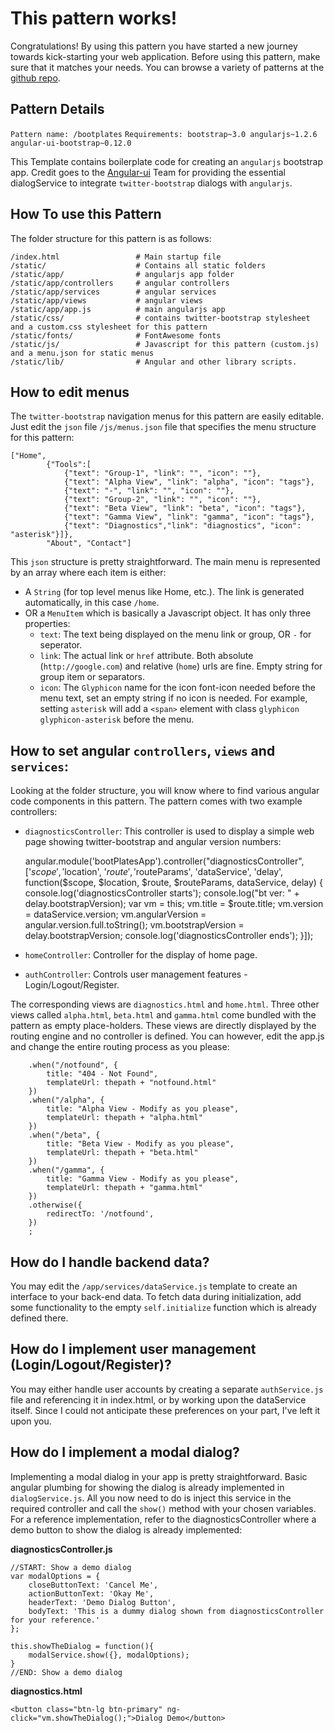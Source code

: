 # This pattern works!

Congratulations! By using this pattern you have started a new journey towards kick-starting your web application.
Before using this pattern, make sure that it matches your needs. You can browse a variety of patterns at the [github repo](https://github.com/prahladyeri/WebPatterns).

## Pattern Details

`Pattern name: /bootplates`
`Requirements: bootstrap~3.0 angularjs~1.2.6 angular-ui-bootstrap~0.12.0`

This Template contains boilerplate code for creating an `angularjs` bootstrap app. Credit goes to the [Angular-ui](http://angular-ui.github.io/bootstrap/) Team for providing the essential dialogService to integrate `twitter-bootstrap` dialogs with `angularjs`.

## How To use this Pattern

The folder structure for this pattern is as follows:

	/index.html					# Main startup file
	/static/					# Contains all static folders
	/static/app/				# angularjs app folder
	/static/app/controllers		# angular controllers
	/static/app/services		# angular services
	/static/app/views			# angular views
	/static/app/app.js			# main angularjs app
	/static/css/				# contains twitter-bootstrap stylesheet and a custom.css stylesheet for this pattern
	/static/fonts/				# FontAwesome fonts
	/static/js/					# Javascript for this pattern (custom.js) and a menu.json for static menus
	/static/lib/				# Angular and other library scripts.
	
## How to edit menus

The `twitter-bootstrap` navigation menus for this pattern are easily editable. Just edit the `json` file `/js/menus.json` file that specifies the menu structure for this pattern:

	["Home", 
			{"Tools":[
				{"text": "Group-1", "link": "", "icon": ""}, 
				{"text": "Alpha View", "link": "alpha", "icon": "tags"}, 
				{"text": "-", "link": "", "icon": ""}, 
				{"text": "Group-2", "link": "", "icon": ""}, 
				{"text": "Beta View", "link": "beta", "icon": "tags"}, 
				{"text": "Gamma View", "link": "gamma", "icon": "tags"}, 
				{"text": "Diagnostics","link": "diagnostics", "icon": "asterisk"}]},
			"About", "Contact"]
			
This `json` structure is pretty straightforward. The main menu is represented by an array where each item is either:

- A `String` (for top level menus like Home, etc.). The link is generated automatically, in this case `/home`.
- OR a `MenuItem` which is basically a Javascript object. It has only three properties:
	- `text`: The text being displayed on the menu link or group, OR `-` for seperator.
	- `link`: The actual link or `href` attribute. Both absolute (`http://google.com`) and relative (`home`) urls are fine. Empty string for group item or separators.
	- `icon`: The `Glyphicon` name for the icon font-icon needed before the menu text, set an empty string if no icon is needed. For example, setting `asterisk` will add a `<span>` element with class `glyphicon glyphicon-asterisk` before the menu.
	
## How to set angular `controllers`, `views` and `services`:

Looking at the folder structure, you will know where to find various angular code components in this pattern. The pattern comes with two example controllers:

 - `diagnosticsController`: This controller is used to display a simple web page showing twitter-bootstrap and angular version numbers:
 
	 angular.module('bootPlatesApp').controller("diagnosticsController", ['$scope','$location', '$route', '$routeParams', 'dataService', 'delay', function($scope, $location, $route, $routeParams, dataService, delay) {
		console.log('diagnosticsController starts');
		console.log("bt ver: " + delay.bootstrapVersion);
		var vm = this;
		vm.title = $route.title;
		vm.version = dataService.version;
		vm.angularVersion = angular.version.full.toString();
		vm.bootstrapVersion = delay.bootstrapVersion;
		console.log('diagnosticsController ends');
	}]);
	
 - `homeController`: Controller for the display of home page.
 - `authController`: Controls user management features - Login/Logout/Register.
 
The corresponding views are `diagnostics.html` and `home.html`. Three other views called `alpha.html`, `beta.html` and `gamma.html` come bundled with the pattern as empty place-holders. These views are directly displayed by the routing engine and no controller is defined. You can however, edit the app.js and change the entire routing process as you please:

		.when("/notfound", {
			title: "404 - Not Found",
			templateUrl: thepath + "notfound.html"
		})
		.when("/alpha", {
			title: "Alpha View - Modify as you please",
			templateUrl: thepath + "alpha.html"
		})
		.when("/beta", {
			title: "Beta View - Modify as you please",
			templateUrl: thepath + "beta.html"
		})
		.when("/gamma", {
			title: "Gamma View - Modify as you please",
			templateUrl: thepath + "gamma.html"
		})
		.otherwise({
			redirectTo: '/notfound',
		})
		;
		
## How do I handle backend data?

You may edit the `/app/services/dataService.js` template to create an interface to your back-end data. To fetch data during initialization, add some functionality to the empty `self.initialize` function which is already defined there.
		
## How do I implement user management (Login/Logout/Register)?

You may either handle user accounts by creating a separate `authService.js` file and referencing it in index.html, or by working upon the dataService itself. Since I could not anticipate these preferences on your part, I've left it upon you.

## How do I implement a modal dialog?

Implementing a modal dialog in your app is pretty straightforward. Basic angular plumbing for showing the dialog is already implemented in `dialogService.js`. All you now need to do is inject this service in the required controller and call the `show()` method with your chosen variables. For a reference implementation, refer to the diagnosticsController where a demo button to show the dialog is already implemented:

**diagnosticsController.js**

	//START: Show a demo dialog
	var modalOptions = {
		closeButtonText: 'Cancel Me',
		actionButtonText: 'Okay Me',
		headerText: 'Demo Dialog Button',
		bodyText: 'This is a dummy dialog shown from diagnosticsController for your reference.'
	};
	
	this.showTheDialog = function(){
		modalService.show({}, modalOptions);
	}
	//END: Show a demo dialog

**diagnostics.html**

	<button class="btn-lg btn-primary" ng-click="vm.showTheDialog();">Dialog Demo</button>